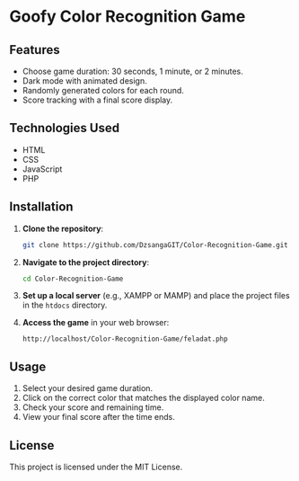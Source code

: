 # Goofy Color Recognition Game

## Features

- Choose game duration: 30 seconds, 1 minute, or 2 minutes.
- Dark mode with animated design.
- Randomly generated colors for each round.
- Score tracking with a final score display.

## Technologies Used

- HTML
- CSS
- JavaScript
- PHP

## Installation

1. **Clone the repository**:
   ```bash
   git clone https://github.com/DzsangaGIT/Color-Recognition-Game.git
   ```

2. **Navigate to the project directory**:
   ```bash
   cd Color-Recognition-Game
   ```

3. **Set up a local server** (e.g., XAMPP or MAMP) and place the project files in the `htdocs` directory.

4. **Access the game** in your web browser:
   ```
   http://localhost/Color-Recognition-Game/feladat.php
   ```

## Usage

1. Select your desired game duration.
2. Click on the correct color that matches the displayed color name.
3. Check your score and remaining time.
4. View your final score after the time ends.


## License

This project is licensed under the MIT License.


